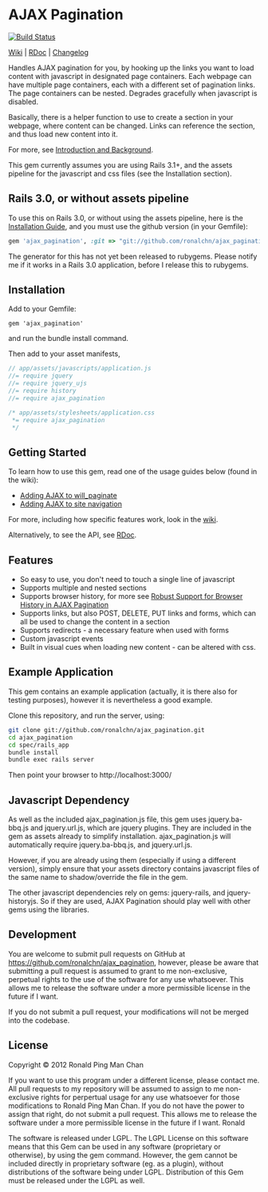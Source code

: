 # AJAX Pagination
[![Build Status](https://secure.travis-ci.org/ronalchn/ajax_pagination.png?branch=master)](http://travis-ci.org/ronalchn/ajax_pagination)

[Wiki](https://github.com/ronalchn/ajax_pagination/wiki) | [RDoc](http://rdoc.info/gems/ajax_pagination/frames) | [Changelog](https://github.com/ronalchn/ajax_pagination/blob/master/CHANGELOG.md)

Handles AJAX pagination for you, by hooking up the links you want to load content with javascript in designated page containers. Each webpage can have multiple page containers, each with a different set of pagination links. The page containers can be nested. Degrades gracefully when javascript is disabled.

Basically, there is a helper function to use to create a section in your webpage, where content can be changed. Links can reference the section, and thus load new content into it.

For more, see [Introduction and Background](https://github.com/ronalchn/ajax_pagination/wiki/Introduction-and-Background).

This gem currently assumes you are using Rails 3.1+, and the assets pipeline for the javascript and css files (see the Installation section).

## Rails 3.0, or without assets pipeline

To use this on Rails 3.0, or without using the assets pipeline, here is the [Installation Guide](https://github.com/ronalchn/ajax_pagination/wiki/Installing-without-Pipeline), and you must use the github version (in your Gemfile):

```rb
gem 'ajax_pagination', :git => "git://github.com/ronalchn/ajax_pagination.git"
```

The generator for this has not yet been released to rubygems. Please notify me if it works in a Rails 3.0 application, before I release this to rubygems.

## Installation
Add to your Gemfile:

    gem 'ajax_pagination'

and run the bundle install command.

Then add to your asset manifests,

```js
// app/assets/javascripts/application.js
//= require jquery
//= require jquery_ujs
//= require history
//= require ajax_pagination
```

```css
/* app/assets/stylesheets/application.css
 *= require ajax_pagination
 */
```

## Getting Started
To learn how to use this gem, read one of the usage guides below (found in the wiki):

* [Adding AJAX to will_paginate](https://github.com/ronalchn/ajax_pagination/wiki/Adding-AJAX-to-will_paginate)
* [Adding AJAX to site navigation](https://github.com/ronalchn/ajax_pagination/wiki/Adding-AJAX-to-site-navigation)

For more, including how specific features work, look in the [wiki](https://github.com/ronalchn/ajax_pagination/wiki/Home).

Alternatively, to see the API, see [RDoc](http://rdoc.info/gems/ajax_pagination/frames).

## Features

* So easy to use, you don&#39;t need to touch a single line of javascript
* Supports multiple and nested sections
* Supports browser history, for more see [Robust Support for Browser History in AJAX Pagination](https://github.com/ronalchn/ajax_pagination/wiki/Robust-Support-for-Browser-History-in-AJAX-Pagination)
* Supports links, but also POST, DELETE, PUT links and forms, which can all be used to change the content in a section
* Supports redirects - a necessary feature when used with forms
* Custom javascript events
* Built in visual cues when loading new content - can be altered with css.

## Example Application
This gem contains an example application (actually, it is there also for testing purposes), however it is nevertheless a good example.

Clone this repository, and run the server, using:

```sh
git clone git://github.com/ronalchn/ajax_pagination.git
cd ajax_pagination
cd spec/rails_app
bundle install
bundle exec rails server
```

Then point your browser to http://localhost:3000/

## Javascript Dependency
As well as the included ajax_pagination.js file, this gem uses jquery.ba-bbq.js and jquery.url.js, which are jquery plugins. They are included in the gem as assets already to simplify installation. ajax_pagination.js will automatically require jquery.ba-bbq.js, and jquery.url.js.

However, if you are already using them (especially if using a different version), simply ensure that your assets directory contains javascript files of the same name to shadow/override the file in the gem.

The other javascript dependencies rely on gems: jquery-rails, and jquery-historyjs. So if they are used, AJAX Pagination should play well with other gems using the libraries.

## Development
You are welcome to submit pull requests on GitHub at https://github.com/ronalchn/ajax_pagination, however, please be aware that submitting a pull request is assumed to grant to me non-exclusive, perpetual rights to the use of the software for any use whatsoever. This allows me to release the software under a more permissible license in the future if I want.

If you do not submit a pull request, your modifications will not be merged into the codebase.

## License
Copyright © 2012 Ronald Ping Man Chan

If you want to use this program under a different license, please contact me.
All pull requests to my repository will be assumed to assign to me non-exclusive rights for perpertual usage for any use whatsoever for those modifications to Ronald Ping Man Chan. If you do not have the power to assign that right, do not submit a pull request. This allows me to release the software under a more permissible license in the future if I want.
Ronald

The software is released under LGPL. The LGPL License on this software means that this Gem can be used in any software (proprietary or otherwise), by using the gem command. However, the gem cannot be included directly in proprietary software (eg. as a plugin), without distributions of the software being under LGPL. Distribution of this Gem must be released under the LGPL as well.
